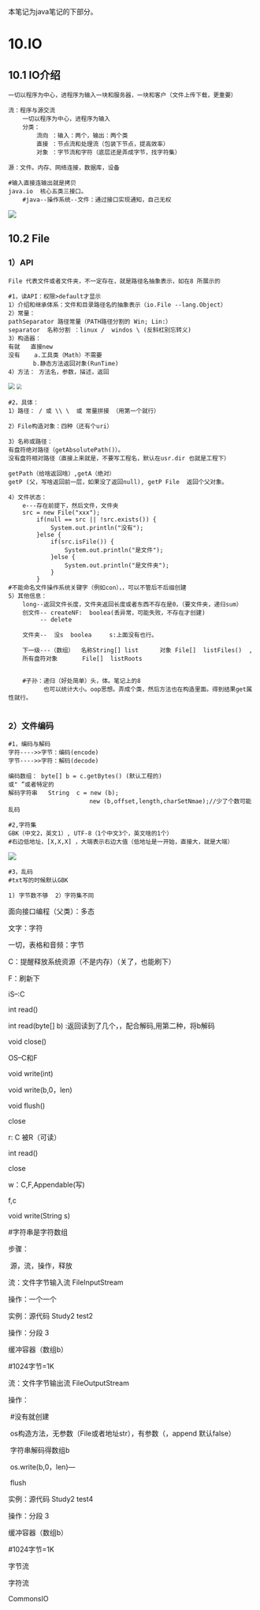 本笔记为java笔记的下部分。



# 10.IO

## 10.1 IO介绍

```
一切以程序为中心，进程序为输入一块和服务器，一块和客户（文件上传下载，更重要）

流：程序与源交流
	一切以程序为中心，进程序为输入
	分类：
		流向 ：输入：两个，输出：两个类
		直接 ：节点流和处理流（包装下节点，提高效率）
		对象 ：字节流和字符（底层还是弄成字节，找字符集）	

源：文件。内存、网络连接，数据库，设备

#输入直接连输出就是拷贝
java.io  核心五类三接口。
	#java--操作系统--文件：通过接口实现通知，自己无权
```

![](Java2.assets/10-1.jpg)



## 10.2 File

### 1）API

```
File 代表文件或者文件夹，不一定存在，就是路径名抽象表示，如在8 所展示的

#1，读API：权限>default才显示 
1）介绍和继承体系：文件和目录路径名的抽象表示（io.File --lang.Object）
2）常量：
pathSeparator 路径常量（PATH路径分割的 Win; Lin:）
separator  名称分割 ：linux /  windos \ (反斜杠别忘转义)
3）构造器：
有就   直接new
没有	  a.工具类（Math）不需要
	   b.静态方法返回对象(RunTime)
4）方法： 方法名，参数，描述，返回

```

<img src="Java2.assets/10-1-1.png" style="zoom: 80%;" />

<img src="Java2.assets/10-1-2.png" style="zoom: 67%;" />

```
#2，具体：
1）路径： / 或 \\ \  或 常量拼接 （用第一个就行）

2）File构造对象：四种（还有个uri）

3）名称或路径：
有盘符绝对路径（getAbsolutePath()）。
没有盘符相对路径（直接上来就是，不要写工程名，默认在usr.dir 也就是工程下）

getPath（给啥返回啥）,getA（绝对） 
getP (父，写啥返回前一层，如果没了返回null), getP File  返回个父对象。

4）文件状态：
	e---存在前提下，然后文件，文件夹
	src = new File("xxx");
		if(null == src || !src.exists()) {
			System.out.println("没有");
		}else {
			if(src.isFile()) {
				System.out.println("是文件");
			}else {
				System.out.println("是文件夹");
			}
		}
#不能命名文件操作系统关键字（例如con），，可以不管后不后缀创建
5）其他信息：
	long--返回文件长度，文件夹返回长度或者东西不存在是0，（要文件夹，递归sum）
	创文件-- createNF:  boolea(丢异常，可能失败，不存在才创建)
    	 --	delete
		
    文件夹--  没s  boolea     s:上面没有也行。
	
	下一级---（数组）  名称String[] list      对象 File[]  listFiles()  ,
	所有盘符对象  	 File[]  listRoots

   	
   	#子孙：递归（好处简单）头，体。笔记上的8
          也可以统计大小。oop思想。弄成个类，然后方法也在构造里面。得到结果get属性就行。


```

### 2）文件编码

```
#1，编码与解码
字符---->>字节：编码(encode)
字节---->>字符：解码(decode)  

编码数组： byte[] b = c.getBytes() (默认工程的)													  			   或" ”或者特定的
解码字符串   String  c = new (b);
				 	   new (b,offset,length,charSetNmae);//少了个数可能乱码

#2,字符集 
GBK（中文2，英文1）, UTF-8（1个中文3个，英文啥的1个）
#右边低地址，[X,X,X] ，大端表示右边大值（低地址是一开始，直接大，就是大端）
```

![](Java2.assets/10-2-4.jpg)

```
#3，乱码
#txt写的时候默认GBK

1) 字节数不够  2）字符集不同
```



面向接口编程（父类）：多态

文字：字符

一切，表格和音频：字节



C：提醒释放系统资源（不是内存）（关了，也能刷下）

F：刷新下



iS–:C

int read()

int read(byte[] b) :返回读到了几个，，配合解码,用第二种，将b解码

void close()



OS–C和F  

void write(int)

void write(b,0，len)



void flush()

close



r: C  被R（可读）

int read()

close

w：C,F,Appendable(写)

f,c

void write(String s)

#字符串是字符数组





步骤：

​	源，流，操作，释放



流：文件字节输入流 FileInputStream

操作：一个一个

实例：源代码 Study2 test2

操作：分段  3

缓冲容器（数组b）

#1024字节=1K



流：文件字节输出流 FileOutputStream

操作： 

​	#没有就创建           

​			os构造方法，无参数（File或者地址str），有参数（，append 默认false）

​			字符串解码得数组b

​			os.write(b,0，len)—

​			flush

实例：源代码 Study2 test4

操作：分段  3

缓冲容器（数组b）

#1024字节=1K





字节流

字符流

CommonsIO

